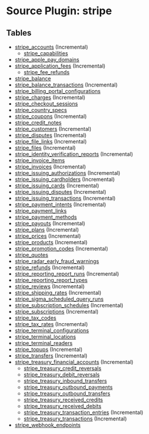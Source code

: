 # Source Plugin: stripe

## Tables

- [stripe_accounts](stripe_accounts.md) (Incremental)
  - [stripe_capabilities](stripe_capabilities.md)
- [stripe_apple_pay_domains](stripe_apple_pay_domains.md)
- [stripe_application_fees](stripe_application_fees.md) (Incremental)
  - [stripe_fee_refunds](stripe_fee_refunds.md)
- [stripe_balance](stripe_balance.md)
- [stripe_balance_transactions](stripe_balance_transactions.md) (Incremental)
- [stripe_billing_portal_configurations](stripe_billing_portal_configurations.md)
- [stripe_charges](stripe_charges.md) (Incremental)
- [stripe_checkout_sessions](stripe_checkout_sessions.md)
- [stripe_country_specs](stripe_country_specs.md)
- [stripe_coupons](stripe_coupons.md) (Incremental)
- [stripe_credit_notes](stripe_credit_notes.md)
- [stripe_customers](stripe_customers.md) (Incremental)
- [stripe_disputes](stripe_disputes.md) (Incremental)
- [stripe_file_links](stripe_file_links.md) (Incremental)
- [stripe_files](stripe_files.md) (Incremental)
- [stripe_identity_verification_reports](stripe_identity_verification_reports.md) (Incremental)
- [stripe_invoice_items](stripe_invoice_items.md)
- [stripe_invoices](stripe_invoices.md) (Incremental)
- [stripe_issuing_authorizations](stripe_issuing_authorizations.md) (Incremental)
- [stripe_issuing_cardholders](stripe_issuing_cardholders.md) (Incremental)
- [stripe_issuing_cards](stripe_issuing_cards.md) (Incremental)
- [stripe_issuing_disputes](stripe_issuing_disputes.md) (Incremental)
- [stripe_issuing_transactions](stripe_issuing_transactions.md) (Incremental)
- [stripe_payment_intents](stripe_payment_intents.md) (Incremental)
- [stripe_payment_links](stripe_payment_links.md)
- [stripe_payment_methods](stripe_payment_methods.md)
- [stripe_payouts](stripe_payouts.md) (Incremental)
- [stripe_plans](stripe_plans.md) (Incremental)
- [stripe_prices](stripe_prices.md) (Incremental)
- [stripe_products](stripe_products.md) (Incremental)
- [stripe_promotion_codes](stripe_promotion_codes.md) (Incremental)
- [stripe_quotes](stripe_quotes.md)
- [stripe_radar_early_fraud_warnings](stripe_radar_early_fraud_warnings.md)
- [stripe_refunds](stripe_refunds.md) (Incremental)
- [stripe_reporting_report_runs](stripe_reporting_report_runs.md) (Incremental)
- [stripe_reporting_report_types](stripe_reporting_report_types.md)
- [stripe_reviews](stripe_reviews.md) (Incremental)
- [stripe_shipping_rates](stripe_shipping_rates.md) (Incremental)
- [stripe_sigma_scheduled_query_runs](stripe_sigma_scheduled_query_runs.md)
- [stripe_subscription_schedules](stripe_subscription_schedules.md) (Incremental)
- [stripe_subscriptions](stripe_subscriptions.md) (Incremental)
- [stripe_tax_codes](stripe_tax_codes.md)
- [stripe_tax_rates](stripe_tax_rates.md) (Incremental)
- [stripe_terminal_configurations](stripe_terminal_configurations.md)
- [stripe_terminal_locations](stripe_terminal_locations.md)
- [stripe_terminal_readers](stripe_terminal_readers.md)
- [stripe_topups](stripe_topups.md) (Incremental)
- [stripe_transfers](stripe_transfers.md) (Incremental)
- [stripe_treasury_financial_accounts](stripe_treasury_financial_accounts.md) (Incremental)
  - [stripe_treasury_credit_reversals](stripe_treasury_credit_reversals.md)
  - [stripe_treasury_debit_reversals](stripe_treasury_debit_reversals.md)
  - [stripe_treasury_inbound_transfers](stripe_treasury_inbound_transfers.md)
  - [stripe_treasury_outbound_payments](stripe_treasury_outbound_payments.md)
  - [stripe_treasury_outbound_transfers](stripe_treasury_outbound_transfers.md)
  - [stripe_treasury_received_credits](stripe_treasury_received_credits.md)
  - [stripe_treasury_received_debits](stripe_treasury_received_debits.md)
  - [stripe_treasury_transaction_entries](stripe_treasury_transaction_entries.md) (Incremental)
  - [stripe_treasury_transactions](stripe_treasury_transactions.md) (Incremental)
- [stripe_webhook_endpoints](stripe_webhook_endpoints.md)